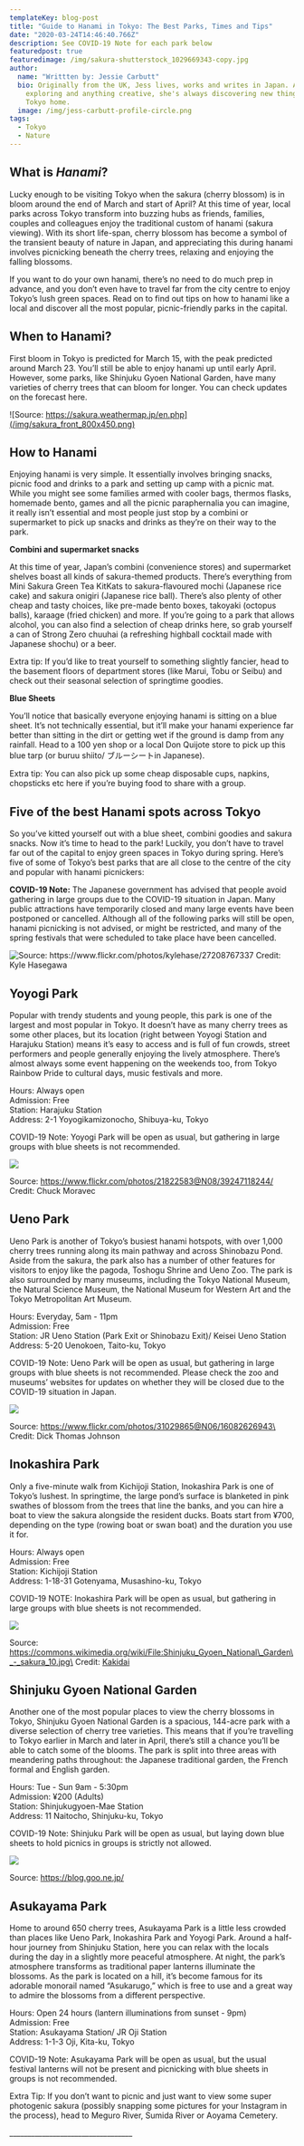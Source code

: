 ```yaml
---
templateKey: blog-post
title: "Guide to Hanami in Tokyo: The Best Parks, Times and Tips"
date: "2020-03-24T14:46:40.766Z"
description: See COVID-19 Note for each park below
featuredpost: true
featuredimage: /img/sakura-shutterstock_1029669343-copy.jpg
author:
  name: "Writtten by: Jessie Carbutt"
  bio: Originally from the UK, Jess lives, works and writes in Japan. A lover of
    exploring and anything creative, she's always discovering new things in her
    Tokyo home.
  image: /img/jess-carbutt-profile-circle.png
tags:
  - Tokyo
  - Nature
---
```

## What is *Hanami*?

Lucky enough to be visiting Tokyo when the sakura (cherry blossom) is in bloom around the end of March and start of April? At this time of year, local parks across Tokyo transform into buzzing hubs as friends, families, couples and colleagues enjoy the traditional custom of hanami (sakura viewing). With its short life-span, cherry blossom has become a symbol of the transient beauty of nature in Japan, and appreciating this during hanami involves picnicking beneath the cherry trees, relaxing and enjoying the falling blossoms. 

If you want to do your own hanami, there’s no need to do much prep in advance, and you don’t even have to travel far from the city centre to enjoy Tokyo’s lush green spaces. Read on to find out tips on how to hanami like a local and discover all the most popular, picnic-friendly parks in the capital. 

## When to Hanami?

First bloom in Tokyo is predicted for March 15, with the peak predicted around March 23. You’ll still be able to enjoy hanami up until early April. However, some parks, like Shinjuku Gyoen National Garden, have many varieties of cherry trees that can bloom for longer. You can check updates on the forecast here.

![Source: https://sakura.weathermap.jp/en.php](/img/sakura_front_800x450.png)

## How to Hanami

Enjoying hanami is very simple. It essentially involves bringing snacks, picnic food and drinks to a park and setting up camp with a picnic mat. While you might see some families armed with cooler bags, thermos flasks, homemade bento, games and all the picnic paraphernalia you can imagine, it really isn’t essential and most people just stop by a combini or supermarket to pick up snacks and drinks as they’re on their way to the park. 

**Combini and supermarket snacks** 

At this time of year, Japan’s combini (convenience stores) and supermarket shelves boast all kinds of sakura-themed products. There’s everything from Mini Sakura Green Tea KitKats to sakura-flavoured mochi (Japanese rice cake) and sakura onigiri (Japanese rice ball). There’s also plenty of other cheap and tasty choices, like pre-made bento boxes, takoyaki (octopus balls), karaage (fried chicken) and more. If you’re going to a park that allows alcohol, you can also find a selection of cheap drinks here, so grab yourself a can of Strong Zero chuuhai (a refreshing highball cocktail made with Japanese shochu) or a beer. 

Extra tip: If you’d like to treat yourself to something slightly fancier, head to the basement floors of department stores (like Marui, Tobu or Seibu) and check out their seasonal selection of springtime goodies.

**Blue Sheets** 

You’ll notice that basically everyone enjoying hanami is sitting on a blue sheet. It’s not technically essential, but it’ll make your hanami experience far better than sitting in the dirt or getting wet if the ground is damp from any rainfall. Head to a 100 yen shop or a local Don Quijote store to pick up this blue tarp (or buruu shiito/ ブルーシートin Japanese). 

Extra tip: You can also pick up some cheap disposable cups, napkins, chopsticks etc here if you’re buying food to share with a group. 

## Five of the best Hanami spots across Tokyo

So you’ve kitted yourself out with a blue sheet, combini goodies and sakura snacks. Now it’s time to head to the park! Luckily, you don’t have to travel far out of the capital to enjoy green spaces in Tokyo during spring. Here’s five of some of Tokyo’s best parks that are all close to the centre of the city and popular with hanami picnickers: 

**COVID-19 Note:** The Japanese government has advised that people avoid gathering in large groups due to the COVID-19 situation in Japan. Many public attractions have temporarily closed and many large events have been postponed or cancelled. Although all of the following parks will still be open, hanami picnicking is not advised, or might be restricted, and many of the spring festivals that were scheduled to take place have been cancelled.  

![Source: https://www.flickr.com/photos/kylehase/27208767337 Credit: Kyle Hasegawa](/img/27208767337_ec3778ed01_c.jpg)

## Yoyogi Park

Popular with trendy students and young people, this park is one of the largest and most popular in Tokyo. It doesn’t have as many cherry trees as some other places, but its location (right between Yoyogi Station and Harajuku Station) means it’s easy to access and is full of fun crowds, street performers and people generally enjoying the lively atmosphere. There’s almost always some event happening on the weekends too, from Tokyo Rainbow Pride to cultural days, music festivals and more. 

Hours: Always open\
Admission: Free\
Station: Harajuku Station\
Address: 2-1 Yoyogikamizonocho, Shibuya-ku, Tokyo

COVID-19 Note: Yoyogi Park will be open as usual, but gathering in large groups with blue sheets is not recommended. 

![](/img/39247118244_7c2fca6735_c.jpg)

Source: https://www.flickr.com/photos/21822583@N08/39247118244/ \
Credit: Chuck Moravec 

## Ueno Park

Ueno Park is another of Tokyo’s busiest hanami hotspots, with over 1,000 cherry trees running along its main pathway and across Shinobazu Pond. Aside from the sakura, the park also has a number of other features for visitors to enjoy like the pagoda, Toshogu Shrine and Ueno Zoo. The park is also surrounded by many museums, including the Tokyo National Museum, the Natural Science Museum, the National Museum for Western Art and the Tokyo Metropolitan Art Museum.

Hours: Everyday, 5am - 11pm \
Admission: Free\
Station: JR Ueno Station (Park Exit or Shinobazu Exit)/ Keisei Ueno Station\
Address: 5-20 Uenokoen, Taito-ku, Tokyo 

COVID-19 Note: Ueno Park will be open as usual, but gathering in large groups with blue sheets is not recommended. Please check the zoo and museums’ websites for updates on whether they will be closed due to the COVID-19 situation in Japan. 

![](/img/16082626943_cfa4708f9a_c.jpg)

Source: https://www.flickr.com/photos/31029865@N06/16082626943\
Credit: Dick Thomas Johnson 

## Inokashira Park

Only a five-minute walk from Kichijoji Station, Inokashira Park is one of Tokyo’s lushest. In springtime, the large pond’s surface is blanketed in pink swathes of blossom from the trees that line the banks, and you can hire a boat to view the sakura alongside the resident ducks. Boats start from ¥700, depending on the type (rowing boat or swan boat) and the duration you use it for. 

Hours: Always open \
Admission: Free \
Station: Kichijoji Station \
Address: 1-18-31 Gotenyama, Musashino-ku, Tokyo

COVID-19 NOTE: Inokashira Park will be open as usual, but gathering in large groups with blue sheets is not recommended.  

![](/img/shinjuku_gyoen_national_garden_-_sakura_10.jpg)

Source: https://commons.wikimedia.org/wiki/File:Shinjuku_Gyoen_National\_Garden\_-_sakura_10.jpg\
Credit: [Kakidai](https://commons.wikimedia.org/wiki/User:Kakidai)

## Shinjuku Gyoen National Garden

Another one of the most popular places to view the cherry blossoms in Tokyo, Shinjuku Gyoen National Garden is a spacious, 144-acre park with a diverse selection of cherry tree varieties. This means that if you’re travelling to Tokyo earlier in March and later in April, there’s still a chance you’ll be able to catch some of the blooms. The park is split into three areas with meandering paths throughout: the Japanese traditional garden, the French formal and English garden. 

Hours: Tue - Sun 9am - 5:30pm \
Admission: ¥200 (Adults)\
Station: Shinjukugyoen-Mae Station\
Address: 11 Naitocho, Shinjuku-ku, Tokyo 

COVID-19 Note: Shinjuku Park will be open as usual, but laying down blue sheets to hold picnics in groups is strictly not allowed. 

![](/img/5b6b40b300695a2c75faa91caf7fdb73.jpg)

Source: https://blog.goo.ne.jp/

## Asukayama Park

Home to around 650 cherry trees, Asukayama Park is a little less crowded than places like Ueno Park, Inokashira Park and Yoyogi Park. Around a half-hour journey from Shinjuku Station, here you can relax with the locals during the day in a slightly more peaceful atmosphere. At night, the park’s atmosphere transforms as traditional paper lanterns illuminate the blossoms. As the park is located on a hill, it’s become famous for its adorable monorail named “Asukarugo,” which is free to use and a great way to admire the blossoms from a different perspective. 

Hours: Open 24 hours (lantern illuminations from sunset - 9pm)\
Admission: Free \
Station: Asukayama Station/ JR Oji Station \
Address: 1-1-3 Oji, Kita-ku, Tokyo

COVID-19 Note: Asukayama Park will be open as usual, but the usual festival lanterns will not be present and picnicking with blue sheets in groups is not recommended. 

Extra Tip: If you don’t want to picnic and just want to view some super photogenic sakura (possibly snapping some pictures for your Instagram in the process), head to Meguro River, Sumida River or Aoyama Cemetery. 

\_\_\_\_\_\_\_\_\_\_\_\_\_\_\_\_\_\_\_\_\_\_\_\_\_\_\_\_\_\_\_\_\_\_